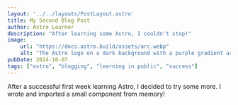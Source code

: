 ```yaml
---
layout: '../../layouts/PostLayout.astro'
title: My Second Blog Post
author: Astro Learner
description: "After learning some Astro, I couldn't stop!"
image:
    url: "https://docs.astro.build/assets/arc.webp"
    alt: "The Astro logo on a dark background with a purple gradient arc."
pubDate: 2024-10-07
tags: ["astro", "blogging", "learning in public", "success"]
---
```

After a successful first week learning Astro, I decided to try some more. I wrote and imported a small component from memory!
